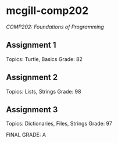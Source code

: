 # mcgill-comp202
*COMP202: Foundations of Programming*

## Assignment 1
Topics: Turtle, Basics
Grade: 82

## Assignment 2
Topics: Lists, Strings
Grade: 98

## Assignment 3
Topics: Dictionaries, Files, Strings
Grade: 97


FINAL GRADE: A

